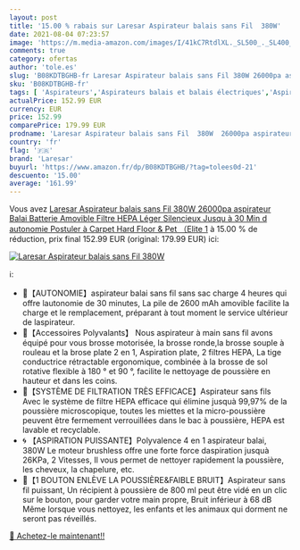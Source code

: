 ```yaml
---
layout: post
title: '15.00 % rabais sur Laresar Aspirateur balais sans Fil  380W'
date: 2021-08-04 07:23:57
image: 'https://m.media-amazon.com/images/I/41kC7RtdlXL._SL500_._SL400_.jpg'
comments: true
category: ofertas
author: 'tole.es'
slug: 'B08KDTBGHB-fr Laresar Aspirateur balais sans Fil 380W 26000pa aspirateur...'
sku: 'B08KDTBGHB-fr'
tags: [ 'Aspirateurs','Aspirateurs balais et balais électriques','Aspirateurs, entretien des sols et nettoyeurs de vitres','Cuisine et Maison','laresar', ]
actualPrice: 152.99 EUR
currency: EUR
price: 152.99
comparePrice: 179.99 EUR
prodname: 'Laresar Aspirateur balais sans Fil  380W  26000pa aspirateur Balai  Batterie Amovible  Filtre HEPA  Léger  Silencieux  Jusqu à 30 Min d autonomie  Postuler à Carpet  Hard Floor & Pet （Elite 1'
country: 'fr'
flag: '🇫🇷'
brand: 'Laresar'
buyurl: 'https://www.amazon.fr/dp/B08KDTBGHB/?tag=tolees0d-21'
descuento: '15.00'
average: '161.99'
---
```


Vous avez [Laresar Aspirateur balais sans Fil  380W  26000pa aspirateur Balai  Batterie Amovible  Filtre HEPA  Léger  Silencieux  Jusqu à 30 Min d autonomie  Postuler à Carpet  Hard Floor & Pet （Elite 1](https://www.amazon.fr/dp/B08KDTBGHB/?tag=tolees0d-21)  à  15.00 % de réduction, prix final  152.99 EUR (original: 179.99 EUR) ici:

[![Laresar Aspirateur balais sans Fil  380W](https://m.media-amazon.com/images/I/41kC7RtdlXL._SL500_._SL400_.jpg)](https://www.amazon.fr/dp/B08KDTBGHB/?tag=tolees0d-21)

ℹ️:

- 🔋【AUTONOMIE】aspirateur balai sans fil sans sac charge 4 heures qui offre lautonomie de 30 minutes, La pile de 2600 mAh amovible facilite la charge et le remplacement, préparant à tout moment le service ultérieur de laspirateur.
- 🎁【Accessoires Polyvalants】 Nous aspirateur à main sans fil avons équipé pour vous brosse motorisée, la brosse ronde,la brosse souple à rouleau et la brose plate 2 en 1, Aspiration plate, 2 filtres HEPA, La tige conductrice rétractable ergonomique, combinée à la brosse de sol rotative flexible à 180 ° et 90 °, facilite le nettoyage de poussière en hauteur et dans les coins.
- 💎【SYSTÈME DE FILTRATION TRÈS EFFICACE】Aspirateur sans fils Avec le système de filtre HEPA efficace qui élimine jusquà 99,97% de la poussière microscopique, toutes les miettes et la micro-poussière peuvent être fermement verrouillées dans le bac à poussière, HEPA est lavable et recyclable.
- 🌀 【ASPIRATION PUISSANTE】Polyvalence 4 en 1 aspirateur balai, 380W Le moteur brushless offre une forte force daspiration jusquà 26KPa, 2 Vitesses, Il vous permet de nettoyer rapidement la poussière, les cheveux, la chapelure, etc.
- 🏡【1 BOUTON ENLÈVE LA POUSSIÈRE&FAIBLE BRUIT】Aspirateur sans fil puissant, Un récipient à poussière de 800 ml peut être vidé en un clic sur le bouton, pour garder votre main propre, Bruit inférieur à 68 dB Même lorsque vous nettoyez, les enfants et les animaux qui dorment ne seront pas réveillés.

[🛒 Achetez-le maintenant!!](https://www.amazon.fr/dp/B08KDTBGHB/?tag=tolees0d-21)
